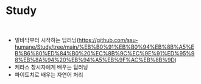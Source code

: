 Study
====================
<br>

- 밑바닥부터 시작하는 딥러닝(https://github.com/ssu-humane/Study/tree/main/%EB%B0%91%EB%B0%94%EB%8B%A5%EB%B6%80%ED%84%B0%20%EC%8B%9C%EC%9E%91%ED%95%98%EB%8A%94%20%EB%94%A5%EB%9F%AC%EB%8B%9D)
- 케라스 창시자에게 배우는 딥러닝
- 파이토치로 배우는 자연어 처리
